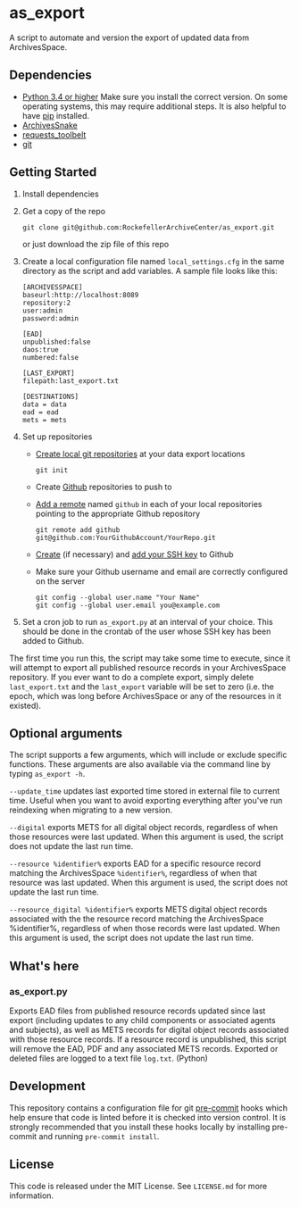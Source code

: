 # as_export
A script to automate and version the export of updated data from ArchivesSpace.

## Dependencies

*   [Python 3.4 or higher](https://www.python.org/) Make sure you install the correct version. On some operating systems, this may require additional steps. It is also helpful to have [pip](https://pypi.python.org/pypi/pip) installed.
*   [ArchivesSnake](https://github.com/archivesspace-labs/ArchivesSnake/)
*   [requests_toolbelt](https://github.com/sigmavirus24/requests-toolbelt)
*   [git](https://git-scm.com/)

## Getting Started

1.  Install dependencies
2.  Get a copy of the repo

        git clone git@github.com:RockefellerArchiveCenter/as_export.git

    or just download the zip file of this repo
3.  Create a local configuration file named `local_settings.cfg` in the same directory as the script and add variables. A sample file looks like this:

        [ARCHIVESSPACE]
        baseurl:http://localhost:8089
        repository:2
        user:admin
        password:admin

        [EAD]
        unpublished:false
        daos:true
        numbered:false

        [LAST_EXPORT]
        filepath:last_export.txt

        [DESTINATIONS]
        data = data
        ead = ead
        mets = mets

4.  Set up repositories

    * [Create local git repositories](https://git-scm.com/book/en/v2/Git-Basics-Getting-a-Git-Repository) at your data export locations

          git init

    * Create [Github](http://github.com) repositories to push to
    * [Add a remote](http://git-scm.com/docs/git-remote) named `github` in each of your local repositories pointing to the appropriate Github repository

          git remote add github git@github.com:YourGithubAccount/YourRepo.git

    * [Create](https://help.github.com/articles/generating-a-new-ssh-key-and-adding-it-to-the-ssh-agent/) (if necessary) and [add your SSH key](https://help.github.com/articles/adding-a-new-ssh-key-to-your-github-account/) to Github
    * Make sure your Github username and email are correctly configured on the server

          git config --global user.name "Your Name"
          git config --global user.email you@example.com

5.  Set a cron job to run `as_export.py` at an interval of your choice. This should be done in the crontab of the user whose SSH key has been added to Github.

The first time you run this, the script may take some time to execute, since it will attempt to export all published resource records in your ArchivesSpace repository. If you ever want to do a complete export, simply delete `last_export.txt` and the `last_export` variable will be set to zero (i.e. the epoch, which was long before ArchivesSpace or any of the resources in it existed).

## Optional arguments
The script supports a few arguments, which will include or exclude specific functions. These arguments are also available via the command line by typing `as_export -h`.

`--update_time` updates last exported time stored in external file to current time. Useful when you want to avoid exporting everything after you've run reindexing when migrating to a new version.

`--digital` exports METS for all digital object records, regardless of when those resources were last updated. When this argument is used, the script does not update the last run time.

`--resource %identifier%` exports EAD for a specific resource record matching the ArchivesSpace  `%identifier%`, regardless of when that resource was last updated. When this argument is used, the script does not update the last run time.

`--resource_digital %identifier%` exports METS digital object records associated with the the resource record matching the ArchivesSpace %identifier%, regardless of when those records were last updated. When this argument is used, the script does not update the last run time.


## What's here

### as_export.py
Exports EAD files from published resource records updated since last export (including updates to any child components or associated agents and subjects), as well as METS records for digital object records associated with those resource records. If a resource record is unpublished, this script will remove the EAD, PDF and any associated METS records. Exported or deleted files are logged to a text file `log.txt`. (Python)

## Development
This repository contains a configuration file for git [pre-commit](https://pre-commit.com/) hooks which help ensure that code is linted before it is checked into version control. It is strongly recommended that you install these hooks locally by installing pre-commit and running `pre-commit install`.

## License
This code is released under the MIT License. See `LICENSE.md` for more information.

